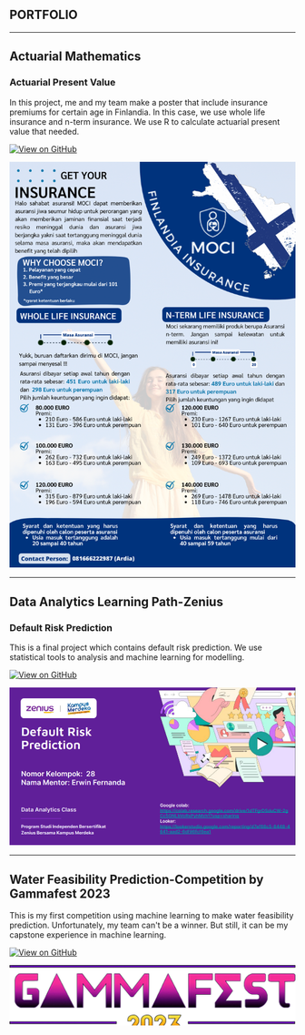 ## PORTFOLIO

---

## Actuarial Mathematics 

### Actuarial Present Value 

In this project, me and my team make a poster that include insurance premiums for certain age in Finlandia. In this case, we use whole life insurance and n-term insurance. We use R to calculate actuarial present value that needed.

[![View on GitHub](https://img.shields.io/badge/GitHub-View_on_GitHub-blue?logo=GitHub)](https://github.com/khlfh/apvfinland)


<center><img src="poster.png"/></center>

---
## Data Analytics Learning Path-Zenius

### Default Risk Prediction

This is a final project which contains default risk prediction. We use statistical tools to analysis and machine learning for modelling.

[![View on GitHub](https://img.shields.io/badge/GitHub-View_on_GitHub-blue?logo=GitHub)](https://github.com/khlfh/finpro_DA)


<center><img src="finpro.png"/></center>

---
## Water Feasibility Prediction-Competition by Gammafest 2023


This is my first competition using machine learning to make water feasibility prediction. Unfortunately, my team can't be a winner. But still, it can be my capstone experience in machine learning.

[![View on GitHub](https://img.shields.io/badge/GitHub-View_on_GitHub-blue?logo=GitHub)](https://github.com/khlfh/competition_gammafest)


<center><img src="gammafest.png"/></center>
